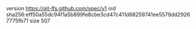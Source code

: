 version https://git-lfs.github.com/spec/v1
oid sha256:eff50a55dc94f1a5b899fe8cbe3cd47c411d68259741ee5579dd29267775fb71
size 507
